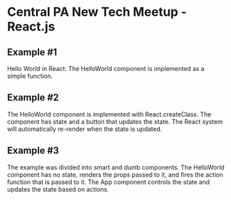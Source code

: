 # Central PA New Tech Meetup - React.js

## Example #1
Hello World in React: The HelloWorld component is implemented as a simple function.

## Example #2
The HelloWorld component is implemented with React.createClass. The component has state and a button that updates the state. The React system will automatically re-render when the state is updated.

## Example #3
The example was divided into smart and dumb components. The HelloWorld component has no state, renders the props passed to it, and fires the action function that is passed to it. The App component controls the state and updates the state based on actions.
